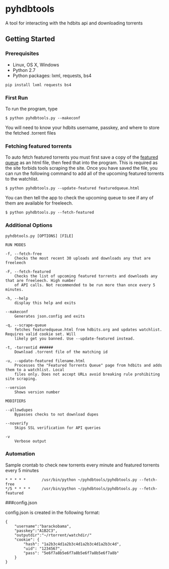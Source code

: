 # pyhdbtools
A tool for interacting with the hdbits api and downloading torrents

## Getting Started

### Prerequisites
* Linux, OS X, Windows
* Python 2.7
* Python packages: lxml, requests, bs4
```
pip install lxml requests bs4
```

### First Run
To run the program, type

	$ python pyhdbtools.py --makeconf

You will need to know your hdbits username, passkey, and where to store the fetched .torrent files

### Fetching featured torrents

To auto fetch featured torrents you must first save a copy of the [featured queue](https://hdbits.org/featuredqueue.php) as an html file,
then feed that into the program. This is required as the site forbids tools scraping the site. Once you
have saved the file, you can run the following command to add all of the upcoming featured torrents to 
the watchlist.

	$ python pyhdbtools.py --update-featured featuredqueue.html

You can then tell the app to check the upcoming queue to see if any of them are available for freeleech.

	$ python pyhdbtools.py --fetch-featured

### Additional Options

    pyhdbtools.py [OPTIONS] [FILE]

	RUN MODES

	-f, --fetch-free
		Checks the most recent 30 uploads and downloads any that are freeleech

	-F, --fetch-featured
		Checks the list of upcoming featured torrents and downloads any that are freeleech. High number 
		of API calls. Not recommended to be run more than once every 5 minutes.

	-h, --help
		display this help and exits

	--makeconf
		Generates json.config and exits

	-q, --scrape-queue
		fetches featuredqueue.html from hdbits.org and updates watchlist. Requires valid cookie set. Will
		likely get you banned. Use --update-featured instead.

	-t, -torrentid ######
		Download .torrent file of the matching id

	-u, --update-featured filename.html
		Processes the "Featured Torrents Queue"	page from hdbits and adds them to a watchlist. Local
		files only. Does not accept URLs avoid breaking rule prohibiting site scraping.

	--version
		Shows version number

	MODIFIERS

	--allowdupes
		Bypasses checks to not download dupes

	--noverify
		Skips SSL verification for API queries

	-v
		Verbose output

### Automation

Sample crontab to check new torrents every minute and featured torrents every 5 minutes

	* * * * *       /usr/bin/python ~/pyhdbtools/pyhdbtools.py --fetch-free
	*/5 * * * *     /usr/bin/python ~/pyhdbtools/pyhdbtools.py --fetch-featured

###config.json

config.json is created in the following format:

	{
		"username":"barackobama",
		"passkey":"A1B2C3",
		"outputdir":"~/rtorrent/watchdir/"
	    "cookie": {
	        "hash": "1a2b3c4d1a2b3c4d1a2b3c4d1a2b3c4d",
	        "uid": "1234567",
	        "pass": "5e6f7a8b5e6f7a8b5e6f7a8b5e6f7a8b"
	    }
	}
